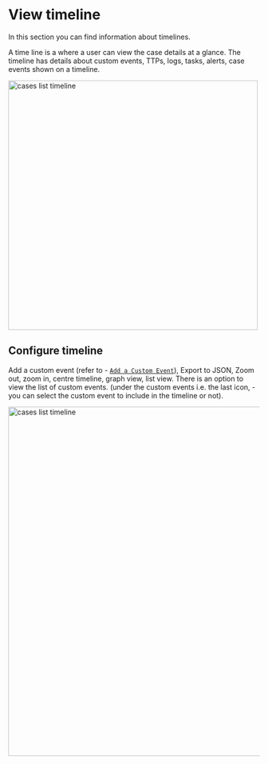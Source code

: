 # View timeline

In this section you can find information about timelines.

A time line is a where a user can view the case details at a glance. The timeline has details about custom events, TTPs, logs, tasks, alerts, case events shown on a timeline. 

<img src="../images/cases-list-timelines.png" alt="cases list timeline" width="500" height="500"/>


## Configure timeline

Add a custom event (refer to - [`Add a Custom Event`](../cases-list/add-custom-event.md)), Export to JSON, Zoom out, zoom in, centre timeline, graph view, list view. There is an option to view the list of custom events. (under the custom events i.e. the last icon, - you can select the custom event to include in the timeline or not).

<img src="../images/cases-list-timeline-actions.png" alt="cases list timeline" width="700" height="700"/>


